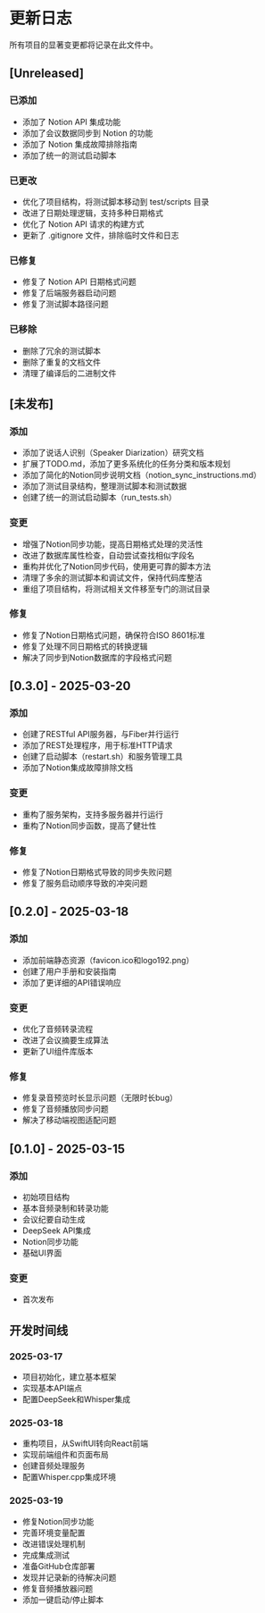 # 更新日志

所有项目的显著变更都将记录在此文件中。

## [Unreleased]

### 已添加
- 添加了 Notion API 集成功能
- 添加了会议数据同步到 Notion 的功能
- 添加了 Notion 集成故障排除指南
- 添加了统一的测试启动脚本

### 已更改
- 优化了项目结构，将测试脚本移动到 test/scripts 目录
- 改进了日期处理逻辑，支持多种日期格式
- 优化了 Notion API 请求的构建方式
- 更新了 .gitignore 文件，排除临时文件和日志

### 已修复
- 修复了 Notion API 日期格式问题
- 修复了后端服务器启动问题
- 修复了测试脚本路径问题

### 已移除
- 删除了冗余的测试脚本
- 删除了重复的文档文件
- 清理了编译后的二进制文件

## [未发布]

### 添加

- 添加了说话人识别（Speaker Diarization）研究文档
- 扩展了TODO.md，添加了更多系统化的任务分类和版本规划
- 添加了简化的Notion同步说明文档（notion_sync_instructions.md）
- 添加了测试目录结构，整理测试脚本和测试数据
- 创建了统一的测试启动脚本（run_tests.sh）

### 变更

- 增强了Notion同步功能，提高日期格式处理的灵活性
- 改进了数据库属性检查，自动尝试查找相似字段名
- 重构并优化了Notion同步代码，使用更可靠的脚本方法
- 清理了多余的测试脚本和调试文件，保持代码库整洁
- 重组了项目结构，将测试相关文件移至专门的测试目录

### 修复

- 修复了Notion日期格式问题，确保符合ISO 8601标准
- 修复了处理不同日期格式的转换逻辑
- 解决了同步到Notion数据库的字段格式问题

## [0.3.0] - 2025-03-20

### 添加

- 创建了RESTful API服务器，与Fiber并行运行
- 添加了REST处理程序，用于标准HTTP请求
- 创建了启动脚本（restart.sh）和服务管理工具
- 添加了Notion集成故障排除文档

### 变更

- 重构了服务架构，支持多服务器并行运行
- 重构了Notion同步函数，提高了健壮性

### 修复

- 修复了Notion日期格式导致的同步失败问题
- 修复了服务启动顺序导致的冲突问题

## [0.2.0] - 2025-03-18

### 添加

- 添加前端静态资源（favicon.ico和logo192.png）
- 创建了用户手册和安装指南
- 添加了更详细的API错误响应

### 变更

- 优化了音频转录流程
- 改进了会议摘要生成算法
- 更新了UI组件库版本

### 修复

- 修复录音预览时长显示问题（无限时长bug）
- 修复了音频播放同步问题
- 解决了移动端视图适配问题

## [0.1.0] - 2025-03-15

### 添加

- 初始项目结构
- 基本音频录制和转录功能
- 会议纪要自动生成
- DeepSeek API集成
- Notion同步功能
- 基础UI界面

### 变更

- 首次发布

## 开发时间线

### 2025-03-17
- 项目初始化，建立基本框架
- 实现基本API端点
- 配置DeepSeek和Whisper集成

### 2025-03-18
- 重构项目，从SwiftUI转向React前端
- 实现前端组件和页面布局
- 创建音频处理服务
- 配置Whisper.cpp集成环境

### 2025-03-19
- 修复Notion同步功能
- 完善环境变量配置
- 改进错误处理机制
- 完成集成测试
- 准备GitHub仓库部署
- 发现并记录新的待解决问题
- 修复音频播放器问题
- 添加一键启动/停止脚本

